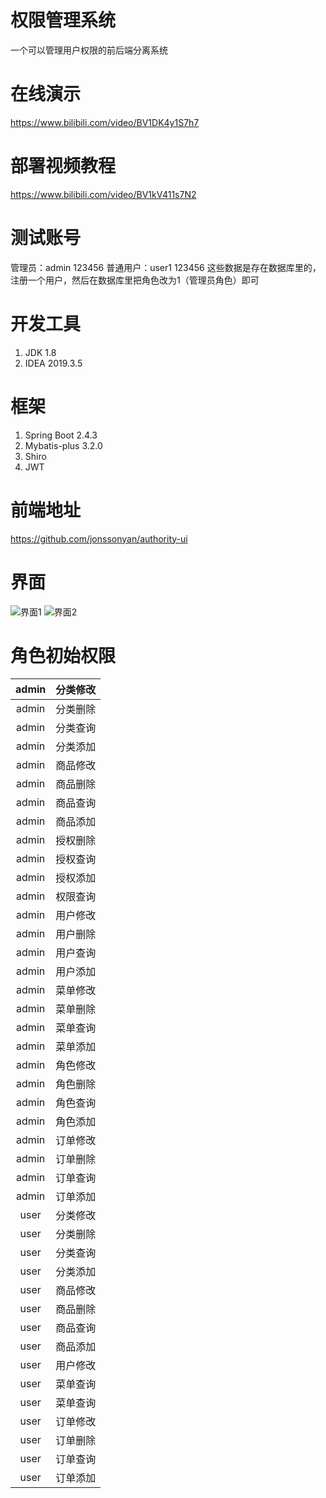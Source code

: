 # 权限管理系统
一个可以管理用户权限的前后端分离系统
# 在线演示
https://www.bilibili.com/video/BV1DK4y1S7h7
# 部署视频教程
https://www.bilibili.com/video/BV1kV411s7N2
# 测试账号
管理员：admin 123456
普通用户：user1 123456
这些数据是存在数据库里的，注册一个用户，然后在数据库里把角色改为1（管理员角色）即可
# 开发工具
1. JDK 1.8
2. IDEA 2019.3.5
# 框架
1. Spring Boot 2.4.3
2. Mybatis-plus 3.2.0
3. Shiro
4. JWT
# 前端地址
https://github.com/jonssonyan/authority-ui
# 界面
![界面1](https://img-blog.csdnimg.cn/20210224010314613.png?x-oss-process=image/watermark,type_ZmFuZ3poZW5naGVpdGk,shadow_10,text_aHR0cHM6Ly9ibG9nLmNzZG4ubmV0L3kxNTM0NDE0NDI1,size_16,color_FFFFFF,t_70)
![界面2](https://img-blog.csdnimg.cn/20210224233054534.png?x-oss-process=image/watermark,type_ZmFuZ3poZW5naGVpdGk,shadow_10,text_aHR0cHM6Ly9ibG9nLmNzZG4ubmV0L3kxNTM0NDE0NDI1,size_16,color_FFFFFF,t_70)

# 角色初始权限

| admin | 分类修改 |
| :---: | :------: |
| admin | 分类删除 |
| admin | 分类查询 |
| admin | 分类添加 |
| admin | 商品修改 |
| admin | 商品删除 |
| admin | 商品查询 |
| admin | 商品添加 |
| admin | 授权删除 |
| admin | 授权查询 |
| admin | 授权添加 |
| admin | 权限查询 |
| admin | 用户修改 |
| admin | 用户删除 |
| admin | 用户查询 |
| admin | 用户添加 |
| admin | 菜单修改 |
| admin | 菜单删除 |
| admin | 菜单查询 |
| admin | 菜单添加 |
| admin | 角色修改 |
| admin | 角色删除 |
| admin | 角色查询 |
| admin | 角色添加 |
| admin | 订单修改 |
| admin | 订单删除 |
| admin | 订单查询 |
| admin | 订单添加 |
| user  | 分类修改 |
| user  | 分类删除 |
| user  | 分类查询 |
| user  | 分类添加 |
| user  | 商品修改 |
| user  | 商品删除 |
| user  | 商品查询 |
| user  | 商品添加 |
| user  | 用户修改 |
| user  | 菜单查询 |
| user  | 菜单查询 |
| user  | 订单修改 |
| user  | 订单删除 |
| user  | 订单查询 |
| user  | 订单添加 |
